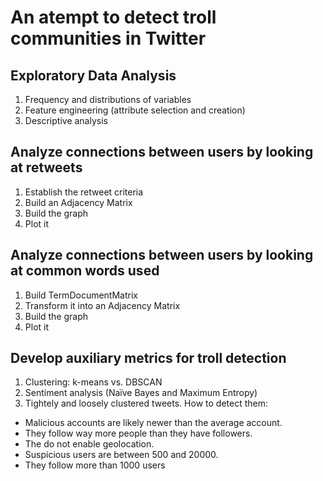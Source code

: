 # An atempt to detect troll communities in Twitter

## Exploratory Data Analysis
1. Frequency and distributions of variables
2. Feature engineering (attribute selection and creation)
3. Descriptive analysis

## Analyze connections between users by looking at retweets
1. Establish the retweet criteria
2. Build an Adjacency Matrix
3. Build the graph
4. Plot it

## Analyze connections between users by looking at common words used
1. Build TermDocumentMatrix
2. Transform it into an Adjacency Matrix
3. Build the graph
4. Plot it

## Develop auxiliary metrics for troll detection
1. Clustering: k-means vs. DBSCAN
2. Sentiment analysis (Naïve Bayes and Maximum Entropy)
3. Tightely and loosely clustered tweets. How to detect them:

* Malicious accounts are likely newer than the average account.
* They follow way more people than they have followers.
* The do not enable geolocation.
* Suspicious users are between 500 and 20000. 
* They follow more than 1000 users
